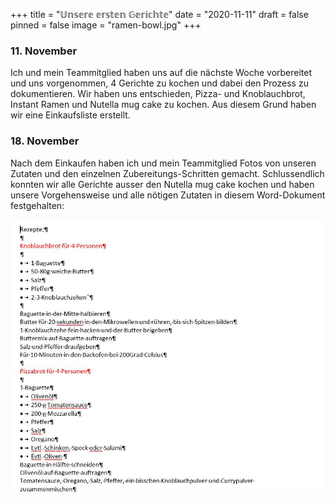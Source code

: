 +++
title = "𝕌𝕟𝕤𝕖𝕣𝕖 𝕖𝕣𝕤𝕥𝕖𝕟 𝔾𝕖𝕣𝕚𝕔𝕙𝕥𝕖"
date = "2020-11-11"
draft = false
pinned = false
image = "ramen-bowl.jpg"
+++
### 11. November

Ich und mein Teammitglied haben uns auf die nächste Woche vorbereitet und uns vorgenommen, 4 Gerichte zu kochen und dabei den Prozess zu dokumentieren. Wir haben uns entschieden, Pizza- und Knoblauchbrot, Instant Ramen und Nutella mug cake zu kochen. Aus diesem Grund haben wir eine Einkaufsliste erstellt. 

### 18. November

Nach dem Einkaufen haben ich und mein Teammitglied Fotos von unseren Zutaten und den einzelnen Zubereitungs-Schritten gemacht. Schlussendlich konnten wir alle Gerichte ausser den Nutella mug cake kochen und haben unsere Vorgehensweise und alle nötigen Zutaten in diesem Word-Dokument festgehalten:

![](18.nov-rezepte.jpg)